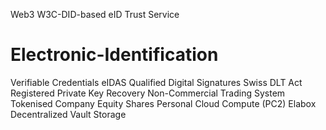 Web3 W3C-DID-based eID Trust Service
# Electronic-Identification
Verifiable Credentials
eIDAS Qualified Digital Signatures
Swiss DLT Act Registered Private Key Recovery 
Non-Commercial Trading System Tokenised Company Equity Shares 
Personal Cloud Compute (PC2) Elabox Decentralized Vault Storage

